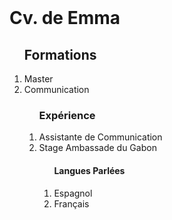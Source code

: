 <!DOCTYPE html>
<html>
<body>
​
<h1>Cv. de Emma</h1>
<nav>
<ol type="1" start=''2''>
<h2>Formations</h2>
 <li>Master</li>
 <li>Communication</li>
 <ol type=''a'' start=''1''>
<h3>Expérience</h3>
  <li>Assistante de Communication</li>
  <li>Stage Ambassade du Gabon</li>
  <nav>
<ol type=''a''start=''1''> 
<h4>Langues Parlées</h4>
<li>Espagnol</li>
<li>Français</li>
  <ol type=''a'' start=''1''>
  
​
</ol>  
<nav>
</body>
</html>
​
